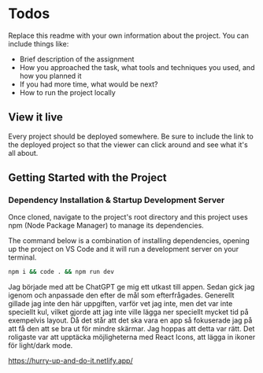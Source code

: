 # Todos

Replace this readme with your own information about the project. You can include things like:

- Brief description of the assignment
- How you approached the task, what tools and techniques you used, and how you planned it
- If you had more time, what would be next?
- How to run the project locally

## View it live

Every project should be deployed somewhere. Be sure to include the link to the deployed project so that the viewer can click around and see what it's all about.

## Getting Started with the Project

### Dependency Installation & Startup Development Server

Once cloned, navigate to the project's root directory and this project uses npm (Node Package Manager) to manage its dependencies.

The command below is a combination of installing dependencies, opening up the project on VS Code and it will run a development server on your terminal.

```bash
npm i && code . && npm run dev
```

Jag började med att be ChatGPT ge mig ett utkast till appen. Sedan gick jag igenom och anpassade den efter de mål som efterfrågades. Generellt gillade jag inte den här uppgiften, varför vet jag inte, men det var inte speciellt kul, vilket gjorde att jag inte ville lägga ner speciellt mycket tid på exempelvis layout. Då det står att det ska vara en app så fokuserade jag på att få den att se bra ut för mindre skärmar. Jag hoppas att detta var rätt. Det roligaste var att upptäcka möjligheterna med React Icons, att lägga in ikoner för light/dark mode.

https://hurry-up-and-do-it.netlify.app/
